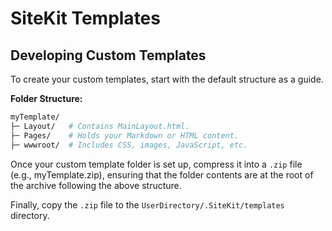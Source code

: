 # SiteKit Templates

## Developing Custom Templates

To create your custom templates, start with the default structure as a guide.

**Folder Structure:**
```bash
myTemplate/
├─ Layout/   # Contains MainLayout.html.
├─ Pages/    # Holds your Markdown or HTML content.
├─ wwwroot/  # Includes CSS, images, JavaScript, etc.
```

Once your custom template folder is set up, compress it into a `.zip` file (e.g., myTemplate.zip), ensuring that the folder contents are at the root of the archive following the above structure.

Finally, copy the `.zip` file to the `UserDirectory/.SiteKit/templates` directory.
